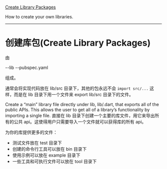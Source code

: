 [Create Library Packages](http://www.dartdoc.cn/guides/libraries/create-library-packages)

How to create your own libraries.

---

# 创建库包(Create Library Packages)


由

--lib
--pubspec.yaml

组成。

通常会将实现代码放在  lib/src 目录下，其他的包永远不会 `import src/...` 这样，而是在 lib 目录下用一个文件来 export lib/src 目录下的文件。

Create a “main” library file directly under lib, lib/<package-name>.dart, that exports all of the public APIs. This allows the user to get all of a library’s functionality by importing a single file.
直接在 lib 目录下创建一个主要的库文件，用它来导出所有的公共 api。这使得用户只需要导入一个文件就可以获得库的所有 api。

为你的库提供更多的文件：

* 测试文件放在 test 目录下
* 创建的命令行工具可以放在 bin 目录下
* 使用示例可以放在  example 目录下
* 一些工具和可执行文件可以放在 tool 目录下